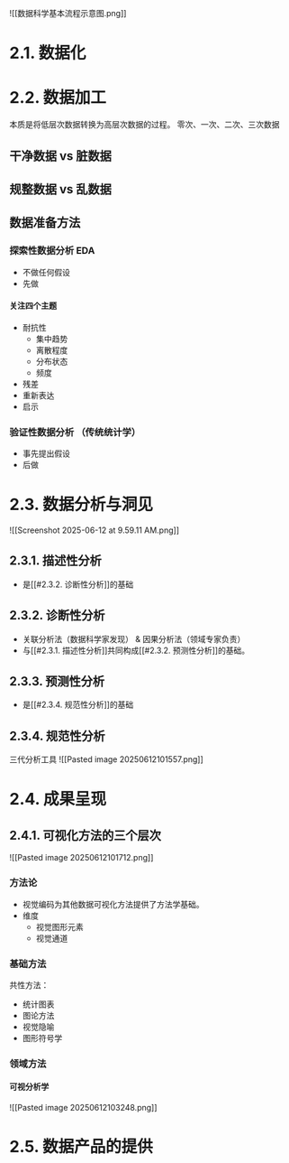 ![[数据科学基本流程示意图.png]]
# 2.1. 数据化
# 2.2. 数据加工
本质是将低层次数据转换为高层次数据的过程。
零次、一次、二次、三次数据
## 干净数据 vs 脏数据
## 规整数据 vs 乱数据

## 数据准备方法
### 探索性数据分析 EDA
- 不做任何假设
- 先做
#### 关注四个主题
- 耐抗性
	- 集中趋势
	- 离散程度
	- 分布状态
	- 频度
- 残差
- 重新表达
- 启示
### 验证性数据分析 （传统统计学）
- 事先提出假设
- 后做

# 2.3. 数据分析与洞见
![[Screenshot 2025-06-12 at 9.59.11 AM.png]]

## 2.3.1. 描述性分析
- 是[[#2.3.2. 诊断性分析]]的基础
## 2.3.2. 诊断性分析
- 关联分析法（数据科学家发现） & 因果分析法（领域专家负责）
- 与[[#2.3.1. 描述性分析]]共同构成[[#2.3.2. 预测性分析]]的基础。

## 2.3.3. 预测性分析
- 是[[#2.3.4. 规范性分析]]的基础
## 2.3.4. 规范性分析
三代分析工具
![[Pasted image 20250612101557.png]]
# 2.4. 成果呈现
## 2.4.1. 可视化方法的三个层次
![[Pasted image 20250612101712.png]]
### 方法论
- 视觉编码为其他数据可视化方法提供了方法学基础。
- 维度
	- 视觉图形元素
	- 视觉通道
### 基础方法
共性方法：
- 统计图表
- 图论方法
- 视觉隐喻
- 图形符号学
### 领域方法
#### 可视分析学
![[Pasted image 20250612103248.png]]
# 2.5. 数据产品的提供
